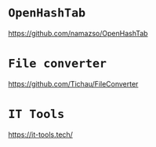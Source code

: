 # `OpenHashTab`
https://github.com/namazso/OpenHashTab


# `File converter`
https://github.com/Tichau/FileConverter

# `IT Tools`
https://it-tools.tech/